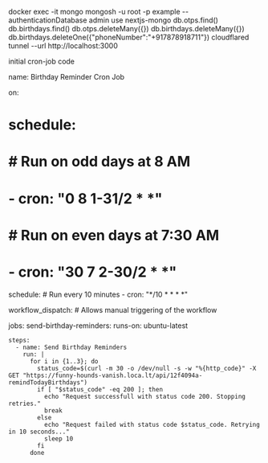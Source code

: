 docker exec -it mongo mongosh -u root -p example --authenticationDatabase admin
use nextjs-mongo
db.otps.find()
db.birthdays.find()
db.otps.deleteMany({})
db.birthdays.deleteMany({})
db.birthdays.deleteOne({"phoneNumber":"+917878918711"})
cloudflared tunnel --url http://localhost:3000


initial cron-job code

name: Birthday Reminder Cron Job

on:
  # schedule:
  #   # Run on odd days at 8 AM
  #   - cron: "0 8 1-31/2 * *"
  #   # Run on even days at 7:30 AM
  #   - cron: "30 7 2-30/2 * *"
  schedule:
    # Run every 10 minutes
    - cron: "*/10 * * * *"

  workflow_dispatch: # Allows manual triggering of the workflow

jobs:
  send-birthday-reminders:
    runs-on: ubuntu-latest

    steps:
      - name: Send Birthday Reminders
        run: |
          for i in {1..3}; do
            status_code=$(curl -m 30 -o /dev/null -s -w "%{http_code}" -X GET "https://funny-hounds-vanish.loca.lt/api/12f4094a-remindTodayBirthdays")
            if [ "$status_code" -eq 200 ]; then
              echo "Request successfull with status code 200. Stopping retries."
              break
            else
              echo "Request failed with status code $status_code. Retrying in 10 seconds..."
              sleep 10
            fi
          done

          